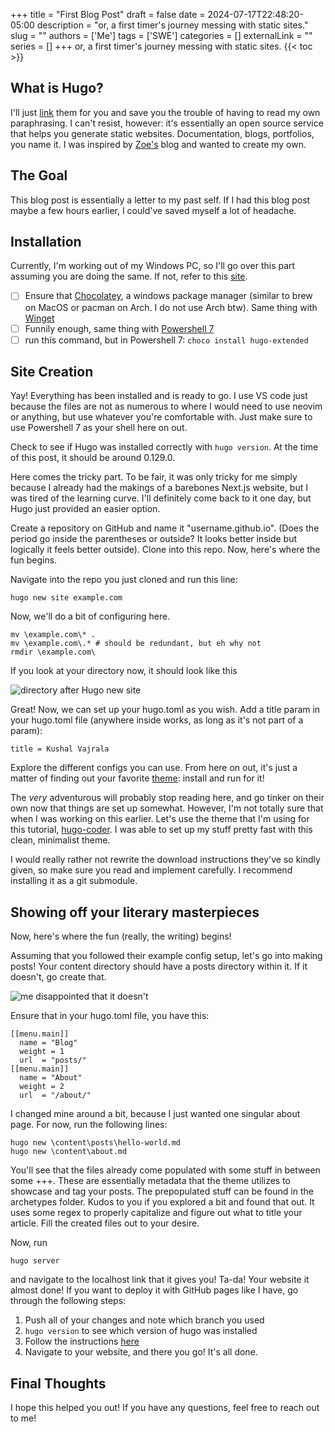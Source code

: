 +++
title = "First Blog Post" 
draft = false
date = 2024-07-17T22:48:20-05:00
description = "or, a first timer's journey messing with static sites."
slug = ""
authors = ['Me']
tags = ['SWE']
categories = []
externalLink = ""
series = []
+++
or, a first timer's journey messing with static sites.
{{< toc >}}
## What is Hugo?

I'll just [link](https://gohugo.io/) them for you and save you the trouble of having to read my own paraphrasing. I can't resist, however: it's essentially an open source service that helps you generate static websites. Documentation, blogs, portfolios, you name it. I was inspired by [Zoe's](https://zoriya.dev/) blog and wanted to create my own.

## The Goal

This blog post is essentially a letter to my past self. If I had this blog post maybe a few hours earlier, I could've saved myself a lot of headache.
## Installation

Currently, I'm working out of my Windows PC, so I'll go over this part assuming you are doing the same. If not, refer to this [site](https://gohugo.io/installation/).
- [ ] Ensure that [Chocolatey](https://chocolatey.org/), a windows package manager (similar to brew on MacOS or pacman on Arch. I do not use Arch btw). Same thing with [Winget](https://learn.microsoft.com/en-us/windows/package-manager/winget/)
- [ ] Funnily enough, same thing with [Powershell 7](https://learn.microsoft.com/en-us/powershell/scripting/install/installing-powershell-on-windows?view=powershell-7.4)
- [ ] run this command, but in Powershell 7: ```choco install hugo-extended```
## Site Creation

Yay! Everything has been installed and is ready to go. I use VS code just because the files are not as numerous to where I would need to use neovim or anything, but use whatever you're comfortable with. Just make sure to use Powershell 7 as your shell here on out.

Check to see if Hugo was installed correctly with ```hugo version```. At the time of this post, it should be around 0.129.0.

Here comes the tricky part. To be fair, it was only tricky for me simply because I already had the makings of a barebones Next.js website, but I was tired of the learning curve. I'll definitely come back to it one day, but Hugo just provided an easier option.

Create a repository on GitHub and name it "username.github.io". (Does the period go inside the parentheses or outside? It looks better inside but logically it feels better outside). Clone into this repo. Now, here's where the fun begins.

Navigate into the repo you just cloned and run this line: 
``` Copy
hugo new site example.com
```

Now, we'll do a bit of configuring here.
```Copy
mv \example.com\* .
mv \example.com\.* # should be redundant, but eh why not
rmdir \example.com\
```

If you look at your directory now, it should look like this

![directory after Hugo new site](/posts/first-blog-post/images/hugo-new-site.png)

Great! Now, we can set up your hugo.toml as you wish. Add a title param in your hugo.toml file (anywhere inside works, as long as it's not part of a param):
```Copy
title = Kushal Vajrala
```
Explore the different configs you can use. From here on out, it's just a matter of finding out your favorite [theme](https://themes.gohugo.io/): install and run for it!

The *very* adventurous will probably stop reading here, and go tinker on their own now that things are set up somewhat. However, I'm not totally sure that when I was working on this earlier. Let's use the theme that I'm using for this tutorial, [hugo-coder](https://themes.gohugo.io/themes/hugo-coder/). I was able to set up my stuff pretty fast with this clean, minimalist theme. 

I would really rather not rewrite the download instructions they've so kindly given, so make sure you read and implement carefully. I recommend installing it as a git submodule.

## Showing off your literary masterpieces

Now, here's where the fun (really, the writing) begins!

Assuming that you followed their example config setup, let's go into making posts! Your content directory should have a posts directory within it. If it doesn't, go create that.

![me disappointed that it doesn't](/posts/first-blog-post/images/yare-yare.gif)

Ensure that in your hugo.toml file, you have this:
```Copy
[[menu.main]]
  name = "Blog"
  weight = 1
  url  = "posts/"
[[menu.main]]
  name = "About"
  weight = 2
  url  = "/about/"
```

I changed mine around a bit, because I just wanted one singular about page. For now, run the following lines:
```Copy
hugo new \content\posts\hello-world.md
hugo new \content\about.md
```

You'll see that the files already come populated with some stuff in between some +++. These are essentially metadata that the theme utilizes to showcase and tag your posts. The prepopulated stuff can be found in the archetypes folder. Kudos to you if you explored a bit and found that out. It uses some regex to properly capitalize and figure out what to title your article. Fill the created files out to your desire.

Now, run
``` Copy
hugo server
```
and navigate to the localhost link that it gives you! Ta-da! Your website it almost done! If you want to deploy it with GitHub pages like I have, go through the following steps:

1. Push all of your changes and note which branch you used
2. `hugo version` to see which version of hugo was installed
3. Follow the instructions [here](https://gohugo.io/hosting-and-deployment/hosting-on-github/)
4. Navigate to your website, and there you go! It's all done.


## Final Thoughts

I hope this helped you out! If you have any questions, feel free to reach out to me!


